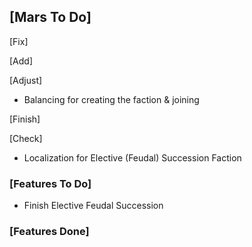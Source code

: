 ## [Mars To Do]

[Fix]
<!-- - Multiple factions created by different leaders -->
<!-- - War CB doesn't work properly -->
<!-- - Accepting demand doesn't change title law -->

[Add]
<!-- - Add localization for everything within elective feudal faction -->

[Adjust]
- Balancing for creating the faction & joining

[Finish]

[Check]
- Localization for Elective (Feudal) Succession Faction

### [Features To Do]

- Finish Elective Feudal Succession

### [Features Done]